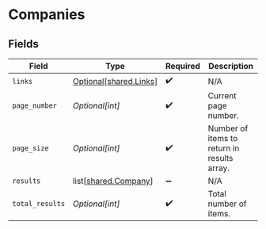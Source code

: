 # Companies


## Fields

| Field                                                      | Type                                                       | Required                                                   | Description                                                |
| ---------------------------------------------------------- | ---------------------------------------------------------- | ---------------------------------------------------------- | ---------------------------------------------------------- |
| `links`                                                    | [Optional[shared.Links]](undefined/models/shared/links.md) | :heavy_check_mark:                                         | N/A                                                        |
| `page_number`                                              | *Optional[int]*                                            | :heavy_check_mark:                                         | Current page number.                                       |
| `page_size`                                                | *Optional[int]*                                            | :heavy_check_mark:                                         | Number of items to return in results array.                |
| `results`                                                  | list[[shared.Company](undefined/models/shared/company.md)] | :heavy_minus_sign:                                         | N/A                                                        |
| `total_results`                                            | *Optional[int]*                                            | :heavy_check_mark:                                         | Total number of items.                                     |